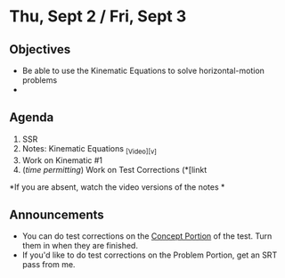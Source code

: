 Thu, Sept 2 / Fri, Sept 3
=====================

Objectives
------------
- Be able to use the Kinematic Equations to solve horizontal-motion problems
- 
Agenda  
---------  

1. SSR
2. Notes: Kinematic Equations <sub>[Video][v]</sub>
3. Work on Kinematic #1
4. (*time permitting*) Work on Test Corrections (*[linkt


*If you are absent, watch the video versions of the notes *



Announcements
-------------  
- You can do test corrections on the [Concept Portion][test] of the test.  Turn them in when they are finished.
- If you'd like to do test corrections on the Problem Portion, get an SRT pass from me.

[test]: https://avon.schoology.com/assignment/5269291220/
<!--stackedit_data:
eyJoaXN0b3J5IjpbMzc2MDkxNzQ2LDE2OTE1MjIyMDksLTE1Nj
M0NDg2MjcsLTE4NjYzMjQzNDcsNjY5NzI3Mzc0LDE4ODAzMzQ3
NDksLTc0NzM3OTkwMSwtMjg4NzAzNjM1LDMyMDM3Mjg2OSwtMT
cwMDMwODk3MiwtMjA1MDkzMzk1OSwtMTI4MDk1MDEzNCwtMzY3
Njg4MDkxLDkyNDM5MzAwNiwtMTczODU2NjgsMTM5MDk0NjY1MC
wtODE3MDUzMDEzLC0xNTY3MDU4MzU1LDIwMjQ3NTI1MjQsMTg4
NjY0NzE0MF19
-->
